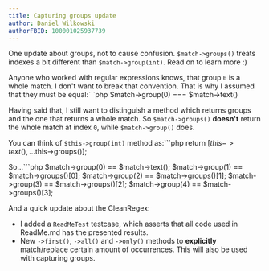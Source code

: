 ```yaml
---
title: Capturing groups update
author: Daniel Wilkowski
authorFBID: 100001025937739
---
```


One update about groups, not to cause confusion. `$match->groups()` treats indexes a bit different than `$match->group(int)`.
Read on to learn more :)

<!--truncate-->

Anyone who worked with regular expressions knows, that group `0` is a whole match. I don't want to break 
that convention. That is why I assumed that they must be equal:```php
$match->group(0) === $match->text()

Having said that, I still want to distinguish a method which returns groups and the one that returns a whole match. 
So `$match->groups()` **doesn't** return the whole match at index `0`, while `$match->group()` does.

<!--truncate-->

You can think of `$this->group(int)` method as:```php
return [$this->text(), ...$this->groups()];

So...```php
$match->group(0) == $match->text();
$match->group(1) == $match->groups()[0];
$match->group(2) == $match->groups()[1];
$match->group(3) == $match->groups()[2];
$match->group(4) == $match->groups()[3];

And a quick update about the CleanRegex:

- I added a `ReadMeTest` testcase, which asserts that all code used in ReadMe.md has the presented results.
- New `->first()`, `->all()` and `->only()` methods to **explicitly** match/replace certain amount of occurrences. 
  This will also be used with capturing groups.
